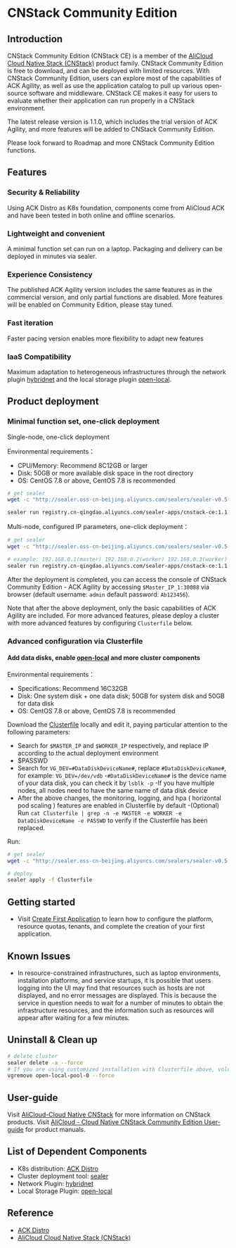 # CNStack Community Edition

## Introduction

CNStack Community Edition (CNStack CE) is a member of the [AliCloud Cloud Native Stack (CNStack)](https://cn.aliyun.com/activity/middleware/cnstack) product family. CNStack Community Edition is free to download, and can be deployed with limited resources. With CNStack Community Edition, users can explore most of the capabilities of ACK Agility, as well as use the application catalog to pull up various open-source software and middleware. CNStack CE makes it easy for users to evaluate whether their application can run properly in a CNStack environment.

The latest release version is 1.1.0, which includes the trial version of ACK Agility, and more features will be added to CNStack Community Edition.

Please look forward to Roadmap and more CNStack Community Edition functions.

## Features

### Security & Reliability

Using ACK Distro as K8s foundation, components come from AliCloud ACK and have been tested in both online and offline scenarios. 

### Lightweight and convenient

A minimal function set can run on a laptop. Packaging and delivery can be deployed in minutes via sealer.

### Experience Consistency

The published ACK Agility version includes the same features as in the commercial version, and only partial functions are disabled. More features will be enabled on Community Edition, please stay tuned.

### Fast iteration

Faster pacing version enables more flexibility to adapt new features

### IaaS Compatibility

Maximum adaptation to heterogeneous infrastructures through the network plugin [hybridnet](https://github.com/alibaba/hybridnet) and the local storage plugin [open-local](https://github.com/alibaba/open-local).

## Product deployment

### Minimal function set, one-click deployment

Single-node, one-click deployment

Environmental requirements：

- CPU/Memory: Recommend 8C12GB or larger
- Disk: 50GB or more available disk space in the root directory
- OS: CentOS 7.8 or above, CentOS 7.8 is recommended

```bash
# get sealer
wget -c "http://sealer.oss-cn-beijing.aliyuncs.com/sealers/sealer-v0.5.2-linux-amd64.tar.gz" && tar -xvf sealer-v0.5.2-linux-amd64.tar.gz -C /usr/bin

sealer run registry.cn-qingdao.aliyuncs.com/sealer-apps/cnstack-ce:1.1.0 -m `hostname -i` -p $passwd
```

Multi-node, configured IP parameters, one-click deployment：

```bash
# get sealer
wget -c "http://sealer.oss-cn-beijing.aliyuncs.com/sealers/sealer-v0.5.2-linux-amd64.tar.gz" && tar -xvf sealer-v0.5.2-linux-amd64.tar.gz -C /usr/bin

# example: 192.168.0.1(master) 192.168.0.2(worker) 192.168.0.3(worker) 192.168.0.4(worker)
sealer run registry.cn-qingdao.aliyuncs.com/sealer-apps/cnstack-ce:1.1.0 -m 192.168.0.1 -n 192.168.0.2,192.168.0.3,192.168.0.4 -p $passwd
```

After the deployment is completed, you can access the console of CNStack Community Edition - ACK Agility by accessing `$Master_IP_1:30088` via browser (default username: `admin` default password: `Ab123456`).

Note that after the above deployment, only the basic capabilities of ACK Agility are included. For more advanced features, please deploy a cluster with more advanced features by configuring `Clusterfile` below.

### Advanced configuration via Clusterfile

#### Add data disks, enable [open-local](https://github.com/alibaba/open-local) and more cluster components

Environmental requirements：

- Specifications: Recommend 16C32GB 
- Disk: One system disk + one data disk; 50GB for system disk and 50GB for data disk
- OS: CentOS 7.8 or above, CentOS 7.8 is recommended

Download the [Clusterfile](https://github.com/alibaba/CNStackCommunityEdition/blob/main/deploy/Clusterfile) locally and edit it, paying particular attention to the following parameters:

- Search for `$MASTER_IP` and `$WORKER_IP` respectively, and replace IP according to the actual deployment environment
- $PASSWD
- Search for `VG_DEV=#DataDiskDeviceName#`, replace `#DataDiskDeviceName#`, for example: `VG_DEV=/dev/vdb`
          -`#DataDiskDeviceName#` is the device name of your data disk, you can check it by `lsblk -p`
          -If you have multiple nodes, all nodes need to have the same name of data disk device
- After the above changes, the monitoring, logging, and hpa ( horizontal pod scaling ) features are enabled in Clusterfile by default
          -(Optional) Run `cat Clusterfile | grep -n -e MASTER -e WORKER -e DataDiskDeviceName -e PASSWD` to verify if the Clusterfile has been replaced.

Run:

```bash
# get sealer
wget -c "http://sealer.oss-cn-beijing.aliyuncs.com/sealers/sealer-v0.5.2-linux-amd64.tar.gz" && tar -xvf sealer-v0.5.2-linux-amd64.tar.gz -C /usr/bin

# deploy
sealer apply -f Clusterfile
```

## Getting started

- Visit [Create First Application](https://github.com/tamerga/CNStackCommunityEdition/blob/main/doc/first-app.md) to learn how to configure the platform, resource quotas, tenants, and complete the creation of your first application.

## Known Issues

- In resource-constrained infrastructures, such as laptop environments, installation platforms, and service startups, it is possible that users logging into the UI may find that resources such as hosts are not displayed, and no error messages are displayed. This is because the service in question needs to wait for a number of minutes to obtain the infrastructure resources, and the information such as resources will appear after waiting for a few minutes.

## Uninstall & Clean up

```bash
# delete cluster
sealer delete -a --force
# If you are using customized installation with Clusterfile above, volume group is enabled, here is the removal script
vgremove open-local-pool-0 --force 
```

## User-guide
Visit [AliCloud-Cloud Native CNStack](https://www.aliyun.com/activity/middleware/cnstack) for more information on CNStack products.
Visit [AliCloud - Cloud Native CNStack Community Edition User-guide](https://apsarastackdocument.oss-cn-hangzhou.aliyuncs.com/12_ApsaraACK/%E7%A4%BE%E5%8C%BA%E7%89%88/v1.1.0/%E9%98%BF%E9%87%8C%E4%BA%91%20CNStack%20V1.1.0%20%E7%A4%BE%E5%8C%BA%E7%89%88%20%E7%94%A8%E6%88%B7%E6%8C%87%E5%8D%97%2020220110.pdf?spm=a2c4g.14484272.agile.29&file=%E9%98%BF%E9%87%8C%E4%BA%91%20CNStack%20V1.1.0%20%E7%A4%BE%E5%8C%BA%E7%89%88%20%E7%94%A8%E6%88%B7%E6%8C%87%E5%8D%97%2020220110.pdf) for product manuals.

## List of Dependent Components

- K8s distribution: [ACK Distro](https://github.com/AliyunContainerService/ackdistro)
- Cluster deployment tool: [sealer](https://github.com/alibaba/sealer)
- Network Plugin: [hybridnet](https://github.com/alibaba/hybridnet)
- Local Storage Plugin: [open-local](https://github.com/alibaba/open-local)

## Reference

- [ACK Distro](https://github.com/AliyunContainerService/ackdistro)
- [AliCloud Cloud Native Stack (CNStack)](https://cn.aliyun.com/activity/middleware/cnstack)
